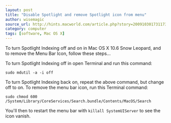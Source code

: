```yaml
---
layout: post
title: "Disable Spotlight and remove Spotlight icon from menu"
author: wisemagic
source_url: http://hints.macworld.com/article.php?story=20091030173117381
category: computer
tags: [software, Mac OS X]
---
```


To turn Spotlight Indexing off and on in Mac OS X 10.6 Snow Leopard, and to
remove the Menu Bar Icon, follow these steps...

To turn Spotlight Indexing off in open Terminal and run this command:

    sudo mdutil -a -i off

To turn Spotlight Indexing back on, repeat the above command, but change off to
on. To remove the menu bar icon, run this Terminal command:

    sudo chmod 600 /System/Library/CoreServices/Search.bundle/Contents/MacOS/Search

You'll then to restart the menu bar with `killall SystemUIServer` to see the
icon vanish.